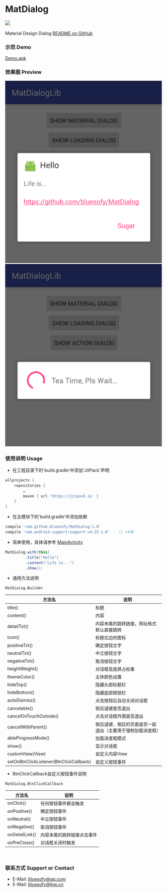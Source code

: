 # MatDialog

[![](https://jitpack.io/v/bluesofy/MatDialog.svg)](https://jitpack.io/#bluesofy/MatDialog)

Material Design Dialog
[README on GitHub](https://github.com/bluesofy/MatDialog/blob/master/README.md)
<br>

### 示范 Demo
[Demo.apk](https://github.com/bluesofy/MatDialog/blob/master/preview/demo.apk)
<br>

### 效果图  Preview
![Review](https://github.com/bluesofy/MatDialog/blob/master/preview/preview.png "对话框")
![Review](https://github.com/bluesofy/MatDialog/blob/master/preview/preview2.png "加载进度框")
<br>

### 使用说明  Usage
- 在工程目录下的'build.gradle'中添加'JitPack'声明
```gradle
allprojects {
    repositories {
        …
        maven { url 'https://jitpack.io' }
    }
}
```
- 在主模块下的'build.gradle'中添加依赖
```gradle
compile 'com.github.bluesofy:MatDialog:1.0'
compile 'com.android.support:support-v4:25.1.0'    // v4库
```
- 简单使用，具体请参考
[MainActivity](https://github.com/bluesofy/MatDialog/blob/master/app/src/main/java/cn/byk/pandora/matdialoglib/MainActivity.java)
```java
MatDialog.with(this)
         .title("Hello")
         .content("Life is...")
         .show();
```
- 通用方法说明
```
MatDialog.Builder
```
| 方法名 | 说明 |
| ---- | ---- |
| title() | 标题 |
| content() | 内容 |
| detailTxt() | 内容末尾的跳转链接，网址格式默认直接跳转 |
| icon() | 标题左边的图标 |
| positiveTxt() | 确定按钮文字 |
| neutralTxt() | 中立按钮文字 |
| negativeTxt() | 取消按钮文字 |
| heightWeight() | 对话框高度屏占权重 |
| themeColor() | 主体颜色设置 |
| hideTop() | 隐藏头部标题栏 |
| hideBottom() | 隐藏底部按钮栏 |
| autoDismiss() | 点击按钮后自动关闭对话框 |
| cancelable() | 按后退键是否退出 |
| cancelOnTouchOutside() | 点击对话框外围是否退出 |
| cancelWithParent() | 按后退键，相应的页面是否一起退出（主要用于强制加载进度框） |
| ableProgressMode() | 加载进度框模式 |
| show() | 显示对话框 |
| customView(View) | 自定义内容View |
| setOnBtnClickListener(BtnClickCallback) | 自定义按钮事件 |
- BtnClickCallback自定义按钮事件说明
```
MatDialog.BtnClickCallback
```
| 方法名 | 说明 |
| ---- | ---- |
| onClick() | 任何按钮事件都会触发 |
| onPositive() | 确定按钮事件 |
| onNeutral() | 中立按钮事件 |
| onNegative() | 取消按钮事件 |
| onDetailLink() | 内容末尾的跳转链接点击事件 |
| onPreClose() | 对话框关闭时触发 |
<br>

### 联系方式  Support or Contact
- E-Mail: bluesofy@qq.com
- E-Mail: bluesofy@live.cn
